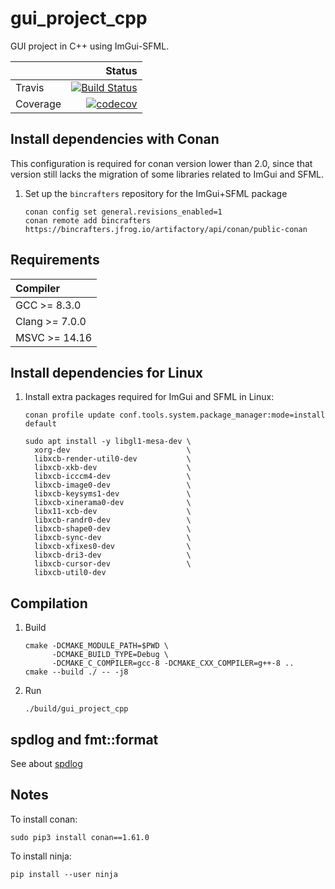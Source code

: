 # gui_project_cpp

GUI project in C++ using ImGui-SFML.

|          |                                                                                                                                     Status |
|----------|-------------------------------------------------------------------------------------------------------------------------------------------:|
| Travis   |        [![Build Status](https://travis-ci.org/spjuanjoc/gui_project_cpp.svg?branch=main)](https://travis-ci.org/spjuanjoc/gui_project_cpp) |
| Coverage | [![codecov](https://codecov.io/gh/spjuanjoc/gui_project_cpp/branch/main/graph/badge.svg)](https://codecov.io/gh/spjuanjoc/gui_project_cpp) |


## Install dependencies with Conan

This configuration is required for conan version lower than 2.0, since that
version still lacks the migration of some libraries related to ImGui and SFML.

1. Set up the `bincrafters` repository for the ImGui+SFML package

    ```shell
    conan config set general.revisions_enabled=1
    conan remote add bincrafters https://bincrafters.jfrog.io/artifactory/api/conan/public-conan
    ```

## Requirements

| Compiler       |
|:---------------|
| GCC >= 8.3.0   |
| Clang >= 7.0.0 |
| MSVC >= 14.16  |


## Install dependencies for Linux

1. Install extra packages required for ImGui and SFML in Linux:

    ```shell 
    conan profile update conf.tools.system.package_manager:mode=install default
    
    sudo apt install -y libgl1-mesa-dev \
      xorg-dev                          \
      libxcb-render-util0-dev           \
      libxcb-xkb-dev                    \
      libxcb-icccm4-dev                 \
      libxcb-image0-dev                 \
      libxcb-keysyms1-dev               \
      libxcb-xinerama0-dev              \
      libx11-xcb-dev                    \
      libxcb-randr0-dev                 \
      libxcb-shape0-dev                 \
      libxcb-sync-dev                   \
      libxcb-xfixes0-dev                \
      libxcb-dri3-dev                   \
      libxcb-cursor-dev                 \
      libxcb-util0-dev
    ``` 

## Compilation

1. Build

    ```shell
    cmake -DCMAKE_MODULE_PATH=$PWD \ 
          -DCMAKE_BUILD_TYPE=Debug \ 
          -DCMAKE_C_COMPILER=gcc-8 -DCMAKE_CXX_COMPILER=g++-8 .. 
    cmake --build ./ -- -j8 
    ```

2. Run

    ```shell
    ./build/gui_project_cpp
    ```

## spdlog and fmt::format

See about [spdlog](https://github.com/gabime/spdlog/wiki/3.-Custom-formatting)

## Notes

To install conan: 

```shell
sudo pip3 install conan==1.61.0
```

To install ninja: 

```shell
pip install --user ninja
```
